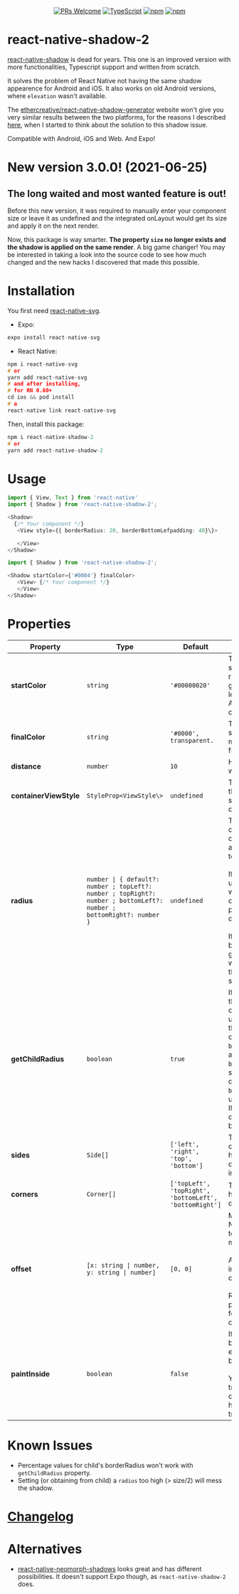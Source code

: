 <!--
  README generated with handlebars, typedoc-plugin-markdown and my
  temporary typedoc-plugin-markdown to table code.

  The README.hbs is in resources/README.hbs.

  DO NOT edit the README.md, but the README.hbs and then run `npm run readme`.
 -->


<div align="center">

[![PRs Welcome](https://img.shields.io/badge/PRs-welcome-brightgreen.svg?style=flat-square)](http://makeapullrequest.com)
[![TypeScript](https://badgen.net/npm/types/env-var)](http://www.typescriptlang.org/)
[![npm](https://img.shields.io/npm/v/react-native-shadow-2)](https://www.npmjs.com/package/react-native-shadow-2)
[![npm](https://img.shields.io/npm/dt/react-native-shadow-2)](https://www.npmjs.com/package/react-native-shadow-2)

</div>


# react-native-shadow-2

[react-native-shadow](https://github.com/879479119/react-native-shadow) is dead for years. This one is an improved version with more functionalities, Typescript support and written from scratch.

It solves the problem of React Native not having the same shadow appearence for Android and iOS. It also works on old Android versions, where `elevation` wasn't available.

The [ethercreative/react-native-shadow-generator](https://ethercreative.github.io/react-native-shadow-generator) website won't give you very similar results between the two platforms, for the reasons I described [here](https://github.com/ethercreative/react-native-shadow-generator/issues/2#issuecomment-738130722), when I started to think about the solution to this shadow issue.

Compatible with Android, iOS and Web. And Expo!


# New version 3.0.0! (2021-06-25)

## The long waited and most wanted feature is out!
Before this new version, it was required to manually enter your component size or leave it as undefined and the integrated onLayout would get its size and apply it on the next render.

Now, this package is way smarter. **The property `size` no longer exists and the shadow is applied on the same render**. A big game changer! You may be interested in taking a look into the source code to see how much changed and the new hacks I discovered that made this possible.


# Installation

You first need [react-native-svg](https://github.com/react-native-svg/react-native-svg).

* Expo:

```C
expo install react-native-svg
```

* React Native:

```C
npm i react-native-svg
# or
yarn add react-native-svg
# and after installing,
# for RN 0.60+
cd ios && pod install
# a
react-native link react-native-svg
```



Then, install this package:

```C
npm i react-native-shadow-2
# or
yarn add react-native-shadow-2
```


# Usage


```ts
import { View, Text } from 'react-native'
import { Shadow } from 'react-native-shadow-2';

<Shadow>
  {/* Your component */}
   <View style={{ borderRadius: 20, borderBottomLefpadding: 40}\}>

   </View>
</Shadow>
```

```ts
import { Shadow } from 'react-native-shadow-2';

<Shadow startColor={'#0004'} finalColor>
   <View> {/* Your component */}
   </View>
</Shadow>
```

# Properties

| Property | Type | Default | Description
  | --- | --- | --- | ---
| **startColor** | `string` | `'#00000020'` | The color of the shadow when it's right next to the given content, leaving it.<br/>Accepts alpha channel.
| **finalColor** | `string` | `'#0000', transparent.` | The color of the shadow at the maximum distance from the content.
| **distance** | `number` | `10` | How far the shadow will go.
| **containerViewStyle** | `StyleProp<ViewStyle\>` | `undefined` | The style of the view that contains the shadow and the children.
| **radius** | `number \| { default?: number ; topLeft?: number ; topRight?: number ; bottomLeft?: number ; bottomRight?: number  }` | `undefined` | The radius of each corner of your child component. Passing a number will apply it to all corners.<br/><br/>If passing an object, undefined corners will have the radius of the `default` property if it's defined, else, 0.<br/><br/>If undefined, as it's by default, and if getChildRadius, it will attempt to get the child radius style. Else, 0.
| **getChildRadius** | `boolean` | `true` | If it should try to get the radius from the child if `radius` prop is undefined. It will get the values for each<br/>corner, like `borderTopLeftRadius`, and also `borderRadius`. If a specific corner isn't defined, `borderRadius` value is used.<br/>If `borderRadius` isn't defined or < 0, 0 will be used.
| **sides** | `Side[]` | `['left', 'right', 'top', 'bottom']` | The sides of your content that will have the shadows drawn. Doesn't include corners.
| **corners** | `Corner[]` | `['topLeft', 'topRight', 'bottomLeft', 'bottomRight']` | The corners that will have the shadows drawn.
| **offset** | `[x: string \| number, y: string \| number]` | `[0, 0]` | Moves the shadow. Negative x moves it to the left, negative y moves it up.<br/><br/>Accepts 'x%' values, in relation to the child's size.<br/><br/>Read paintInside property description for related configuration.
| **paintInside** | `boolean` | `false` | If the shadow should be applied inside the external shadows, below the child.<br/><br/>You may want this as true when using offset or if your child have some transparency.



# Known Issues

* Percentage values for child's borderRadius won't work with `getChildRadius` property.
* Setting (or obtaining from child) a `radius` too high (> size/2) will mess the shadow.

# [Changelog](./CHANGELOG.md)

# Alternatives
* [react-native-neomorph-shadows](https://github.com/tokkozhin/react-native-neomorph-shadows) looks great and has different possibilities. It doesn't support Expo though, as `react-native-shadow-2` does.